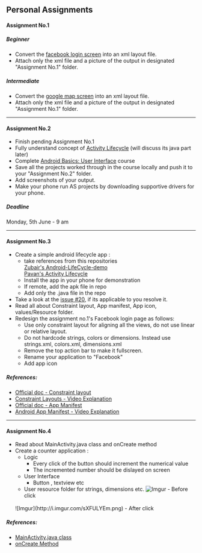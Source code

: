 ## Personal Assignments

#### Assignment No.1
##### Beginner
- Convert the [facebook login screen](http://imgur.com/UXLmrhU) into an xml layout file.
- Attach only the xml file and a picture of the output in designated "Assignment No.1" folder.
##### Intermediate
- Convert the [google map screen](https://i.stack.imgur.com/klqxj.png) into an xml layout file.
- Attach only the xml file and a picture of the output in designated "Assignment No.1" folder.
---

#### Assignment No.2
- Finish pending Assignment No.1
- Fully understand concept of [Activity Lifecycle](http://imgur.com/a/EGmzL) (will discuss its java part later)
- Complete [Android Basics: User Interface](https://www.udacity.com/course/android-development-for-beginners--ud837) course
- Save all the projects worked through in the course locally and push it to your "Assignment No.2" folder.
- Add screenshots of your output.
- Make your phone run AS projects by downloading supportive drivers for your phone.

##### Deadline
Monday, 5th June - 9 am

---

#### Assignment No.3
- Create a simple android lifecycle app :
    - take references from this repositories 
    <br>[Zubair's Android-LifeCycle-demo
](https://github.com/M-ZubairAhmed/Android-LifeCycle-demo)
    <br>[Pavan's Activity Lifecycle](https://github.com/mallelapavank/Activity-Lifecycle)
    - Install the app in your phone for demonstration
    - If remote, add the apk file in repo
    - Add only the .java file in the repo
- Take a look at the [issue #20](https://github.com/fcc-hyd/moc-android/issues/20), if its applicable to you resolve it.
- Read all about Constraint layout, App manifest, App icon, values/Resource folder.
- Redesign the assignment no.1's Facebook login page as follows:
    - Use only constraint layout for aligning all the views, do not use linear or relative layout.
    - Do not hardcode strings, colors or dimensions. Instead use strings.xml, colors.xml, dimensions.xml
    - Remove the top action bar to make it fullscreen.
    - Rename your application to "Facebook"
    - Add app icon

##### References:
- [Official doc - Constraint layout](https://developer.android.com/reference/android/support/constraint/ConstraintLayout.html)
- [Constraint Layouts - Video Explanation](https://www.youtube.com/watch?v=z53Ed0ddxgM)
- [Official doc - App Manifest](https://developer.android.com/guide/topics/manifest/manifest-intro.html)
- [Android App Manifest - Video Explanation](https://www.youtube.com/watch?v=qvFrzPcUmo8)
 
---

#### Assignment No.4
- Read about MainActivity.java class and onCreate method
- Create a counter application :
    - Logic
        - Every click of the button should increment the numerical value
        - The incremented number should be dislayed on screen
    - User Interface
        - Button , textview etc
    - User resource folder for strings, dimensions etc.
    ![Imgur](http://i.imgur.com/uDjN9mKm.png) - Before click
    <br>
    ![Imgur](http://i.imgur.com/sXFULYEm.png) - After click
    
##### References:
- [MainActivity.java class](https://www.youtube.com/watch?v=j4aQM0m1ino)
- [onCreate Method](https://developer.android.com/reference/android/app/Activity.html#onCreate(android.os.Bundle))
